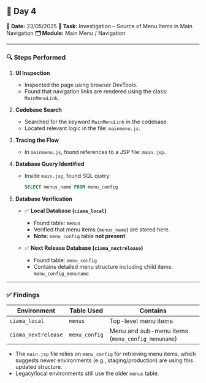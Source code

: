 
## 📝 **Day 4**

**📅 Date:** 23/05/2025
**🔧 Task:** Investigation – Source of Menu Items in Main Navigation
**🗂 Module:** Main Menu / Navigation


---


### 🔍 **Steps Performed**

1. **UI Inspection**

   * Inspected the page using browser DevTools.
   * Found that navigation links are rendered using the class: `MainMenuLink`.

2. **Codebase Search**

   * Searched for the keyword `MainMenuLink` in the codebase.
   * Located relevant logic in the file: `mainmenu.js`.

3. **Tracing the Flow**

   * In `mainmenu.js`, found references to a JSP file: `main.jsp`.

4. **Database Query Identified**

   * Inside `main.jsp`, found SQL query:

     ```sql
     SELECT menus_name FROM menu_config
     ```

5. **Database Verification**

   * ✅ **Local Database (`ciama_local`)**

     * Found table: `menus`
     * Verified that menu items (`menus_name`) are stored here.
     * **Note:** `menu_config` table **not present**.
   * ✅ **Next Release Database (`ciama_nextrelease`)**

     * Found table: `menu_config`
     * Contains detailed menu structure including child items: `menu_config_menuname`

---

### ✅ **Findings**

| Environment         | Table Used    | Contains                                         |
| ------------------- | ------------- | ------------------------------------------------ |
| `ciama_local`       | `menus`       | Top-level menu items                             |
| `ciama_nextrelease` | `menu_config` | Menu and sub-menu items (`menu_config_menuname`) |

* The `main.jsp` file relies on `menu_config` for retrieving menu items, which suggests newer environments (e.g., staging/production) are using this updated structure.
* Legacy/local environments still use the older `menus` table.

